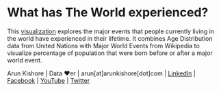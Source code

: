# What has The World experienced?

This [visualization](http://www.arunkishore.com/data/wexp/what-has-the-world-experienced.html) explores the major events that people currently living in the world have experienced in their lifetime. It combines Age Distribution data from United Nations with Major World Events from Wikipedia to visualize percentage of population that were born before or after a major world event.

Arun Kishore | Data ❤er | arun[at]arunkishore[dot]com | 
[LinkedIn](http://www.linkedin.com/in/arunkishore) | 
[Facebook](http://www.facebook.com/arun.kishore) | 
[YouTube](http://www.youtube.com/arunkishore) | 
[Twitter](http://www.twitter.com/arun_kishore)

